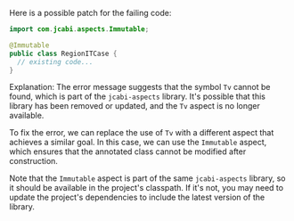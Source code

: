Here is a possible patch for the failing code:
```java
import com.jcabi.aspects.Immutable;

@Immutable
public class RegionITCase {
  // existing code...
}
```
Explanation:
The error message suggests that the symbol `Tv` cannot be found, which is part of the `jcabi-aspects` library. It's possible that this library has been removed or updated, and the `Tv` aspect is no longer available.

To fix the error, we can replace the use of `Tv` with a different aspect that achieves a similar goal. In this case, we can use the `Immutable` aspect, which ensures that the annotated class cannot be modified after construction.

Note that the `Immutable` aspect is part of the same `jcabi-aspects` library, so it should be available in the project's classpath. If it's not, you may need to update the project's dependencies to include the latest version of the library.